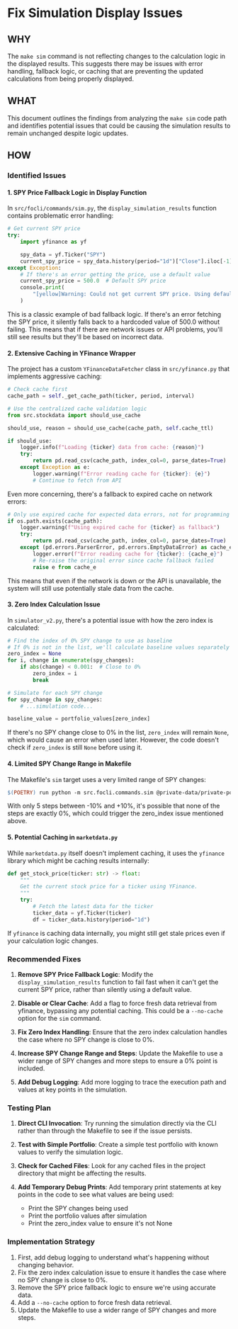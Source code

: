 # Fix Simulation Display Issues

## WHY
The `make sim` command is not reflecting changes to the calculation logic in the displayed results. This suggests there may be issues with error handling, fallback logic, or caching that are preventing the updated calculations from being properly displayed.

## WHAT
This document outlines the findings from analyzing the `make sim` code path and identifies potential issues that could be causing the simulation results to remain unchanged despite logic updates.

## HOW

### Identified Issues

#### 1. SPY Price Fallback Logic in Display Function
In `src/focli/commands/sim.py`, the `display_simulation_results` function contains problematic error handling:

```python
# Get current SPY price
try:
    import yfinance as yf

    spy_data = yf.Ticker("SPY")
    current_spy_price = spy_data.history(period="1d")["Close"].iloc[-1]
except Exception:
    # If there's an error getting the price, use a default value
    current_spy_price = 500.0  # Default SPY price
    console.print(
        "[yellow]Warning: Could not get current SPY price. Using default value.[/yellow]"
    )
```

This is a classic example of bad fallback logic. If there's an error fetching the SPY price, it silently falls back to a hardcoded value of 500.0 without failing. This means that if there are network issues or API problems, you'll still see results but they'll be based on incorrect data.

#### 2. Extensive Caching in YFinance Wrapper
The project has a custom `YFinanceDataFetcher` class in `src/yfinance.py` that implements aggressive caching:

```python
# Check cache first
cache_path = self._get_cache_path(ticker, period, interval)

# Use the centralized cache validation logic
from src.stockdata import should_use_cache

should_use, reason = should_use_cache(cache_path, self.cache_ttl)

if should_use:
    logger.info(f"Loading {ticker} data from cache: {reason}")
    try:
        return pd.read_csv(cache_path, index_col=0, parse_dates=True)
    except Exception as e:
        logger.warning(f"Error reading cache for {ticker}: {e}")
        # Continue to fetch from API
```

Even more concerning, there's a fallback to expired cache on network errors:

```python
# Only use expired cache for expected data errors, not for programming errors
if os.path.exists(cache_path):
    logger.warning(f"Using expired cache for {ticker} as fallback")
    try:
        return pd.read_csv(cache_path, index_col=0, parse_dates=True)
    except (pd.errors.ParserError, pd.errors.EmptyDataError) as cache_e:
        logger.error(f"Error reading cache for {ticker}: {cache_e}")
        # Re-raise the original error since cache fallback failed
        raise e from cache_e
```

This means that even if the network is down or the API is unavailable, the system will still use potentially stale data from the cache.

#### 3. Zero Index Calculation Issue
In `simulator_v2.py`, there's a potential issue with how the zero index is calculated:

```python
# Find the index of 0% SPY change to use as baseline
# If 0% is not in the list, we'll calculate baseline values separately
zero_index = None
for i, change in enumerate(spy_changes):
    if abs(change) < 0.001:  # Close to 0%
        zero_index = i
        break

# Simulate for each SPY change
for spy_change in spy_changes:
    # ...simulation code...

baseline_value = portfolio_values[zero_index]
```

If there's no SPY change close to 0% in the list, `zero_index` will remain `None`, which would cause an error when used later. However, the code doesn't check if `zero_index` is still `None` before using it.

#### 4. Limited SPY Change Range in Makefile
The Makefile's `sim` target uses a very limited range of SPY changes:

```makefile
$(POETRY) run python -m src.focli.commands.sim @private-data/private-portfolio.csv --min-spy-change -0.1 --max-spy-change 0.1 --steps 5 $(if $(ticker),--ticker $(ticker),) $(if $(detailed),--detailed,);
```

With only 5 steps between -10% and +10%, it's possible that none of the steps are exactly 0%, which could trigger the zero_index issue mentioned above.

#### 5. Potential Caching in `marketdata.py`
While `marketdata.py` itself doesn't implement caching, it uses the `yfinance` library which might be caching results internally:

```python
def get_stock_price(ticker: str) -> float:
    """
    Get the current stock price for a ticker using YFinance.
    """
    try:
        # Fetch the latest data for the ticker
        ticker_data = yf.Ticker(ticker)
        df = ticker_data.history(period="1d")
```

If `yfinance` is caching data internally, you might still get stale prices even if your calculation logic changes.

### Recommended Fixes

1. **Remove SPY Price Fallback Logic**: Modify the `display_simulation_results` function to fail fast when it can't get the current SPY price, rather than silently using a default value.

2. **Disable or Clear Cache**: Add a flag to force fresh data retrieval from yfinance, bypassing any potential caching. This could be a `--no-cache` option for the `sim` command.

3. **Fix Zero Index Handling**: Ensure that the zero index calculation handles the case where no SPY change is close to 0%.

4. **Increase SPY Change Range and Steps**: Update the Makefile to use a wider range of SPY changes and more steps to ensure a 0% point is included.

5. **Add Debug Logging**: Add more logging to trace the execution path and values at key points in the simulation.

### Testing Plan

1. **Direct CLI Invocation**: Try running the simulation directly via the CLI rather than through the Makefile to see if the issue persists.

2. **Test with Simple Portfolio**: Create a simple test portfolio with known values to verify the simulation logic.

3. **Check for Cached Files**: Look for any cached files in the project directory that might be affecting the results.

4. **Add Temporary Debug Prints**: Add temporary print statements at key points in the code to see what values are being used:
   - Print the SPY changes being used
   - Print the portfolio values after simulation
   - Print the zero_index value to ensure it's not None

### Implementation Strategy

1. First, add debug logging to understand what's happening without changing behavior.
2. Fix the zero index calculation issue to ensure it handles the case where no SPY change is close to 0%.
3. Remove the SPY price fallback logic to ensure we're using accurate data.
4. Add a `--no-cache` option to force fresh data retrieval.
5. Update the Makefile to use a wider range of SPY changes and more steps.
